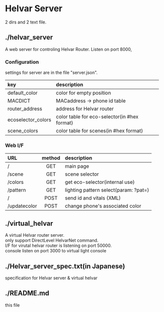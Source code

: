 # Helvar Server
2 dirs and 2 text file.

## ./helvar_server
A web server for controling Helvar Router. Listen on port 8000,

### Configuration
settings for server are in the file "server.json".

| key            | description                     |
|:---------------|:------------------------------- |
|default_color   | color for empty position        |
|MACDICT         | MACaddress -> phone   id table  |
|router_address  | address for Helvar router       |
|ecoselector_colors| color table for eco-selector(in #hex format)|
|scene_colors    | color table for scenes(in #hex format)  |

### Web I/F
| URL    |method| description                     |
|:-------|:----:|:------------------------------- |
|/       | GET  | main page                       |
|/scene  | GET  | scene selector                  |
|/colors | GET  | get eco-selector(internal use)  |
|/pattern| GET  | lighting pattern select(param: ?pat=)|
|/       | POST | send id and vitals (XML)|
|/updatecolor|POST| change phone's associated color|

## ./virtual_helvar
A virtual Helvar router server.  
only support DirectLevel HelvarNet command.  
 I/F for virutal helvar router is listening on port 50000.  
 console listen on port 3000 to virtual light console

## ./Helvar_server_spec.txt(in Japanese)
 specification for Helvar server & virtual helvar

## ./README.md
this file
